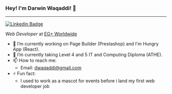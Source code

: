 ### Hey! I'm Darwin Waqaddi! 👋
---
[![Linkedin Badge](https://img.shields.io/badge/-dwaqaddi-blue?style=flat-square&logo=Linkedin&logoColor=white&link=https://www.linkedin.com/in/waqaddi/)](https://www.linkedin.com/in/waqaddi/)

*Web Developer* at [EG+ Worldwide](https://www.egplusww.com/en/)

- 🔭 I’m currently working on Page Builder (Prestashop) and I'm Hungry App (React).
- 🌱 I’m currently taking Level 4 and 5 IT and Computing Diploma (ATHE).
- 📫 How to reach me:
  - Email: dwaqaddi@gmail.com
- ⚡ Fun fact:
  - I used to work as a mascot for events before i land my first web developer job

